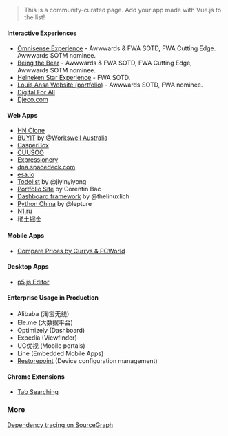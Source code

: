 > This is a community-curated page. Add your app made with Vue.js to the list!

#### Interactive Experiences

- [Omnisense Experience](http://omnisense.net) - Awwwards & FWA SOTD, FWA Cutting Edge. Awwwards SOTM nominee.
- [Being the Bear](https://danslapeaudelours.canalplus.fr/en/) - Awwwards & FWA SOTD, FWA Cutting Edge, Awwwards SOTM nominee.
- [Heineken Star Experience](http://www.starexperience.fr/) - FWA SOTD.
- [Louis Ansa Website (portfolio)](http://louisansa.com) - Awwwards SOTD, FWA nominee.
- [Digital For All](http://www.digitalforallnow.com/en/experience)
- [Djeco.com](http://www.djeco.com/en)

#### Web Apps

* [HN Clone](https://github.com/vuejs/vue-hackernews)
* [BUYIT](http://bt.workswell.com.au) by @[Workswell Australia](http://workswell.com.au)
* [CasperBox](https://www.casperbox.com)
* [CUUSOO](https://cuusoo.com)
* [Expressionery](https://www.expressionery.com)
* [dna.spacedeck.com](https://dna.spacedeck.com)
* [esa.io](https://esa.io/)
* [Todolist](https://github.com/jiyinyiyong/todolist) by @jiyinyiyong
* [Portfolio Site](http://corentinbac.com/) by Corentin Bac
* [Dashboard framework](https://github.com/thelinuxlich/vue-dashing-js) by @thelinuxlich
* [Python China](https://python-china.org/) by @lepture
* [N1.ru](http://n1.ru)
* [稀土掘金](http://gold.xitu.io)

#### Mobile Apps

* [Compare Prices by Currys & PCWorld](https://play.google.com/store/apps/details?id=uk.co.dixons.compareprices&hl=en)

#### Desktop Apps

* [p5.js Editor](https://github.com/processing/p5.js-editor)

#### Enterprise Usage in Production

- Alibaba (淘宝无线)
- Ele.me (大数据平台)
- Optimizely (Dashboard)
- Expedia (Viewfinder)
- UC优视 (Mobile portals)
- Line (Embedded Mobile Apps)
- [Restorepoint](http://www.restorepoint.com) (Device configuration management)

#### Chrome Extensions

* [Tab Searching](https://github.com/jiyinyiyong/tab-searching)

### More

[Dependency tracing on SourceGraph](https://sourcegraph.com/github.com/yyx990803/vue/$network/dependents)